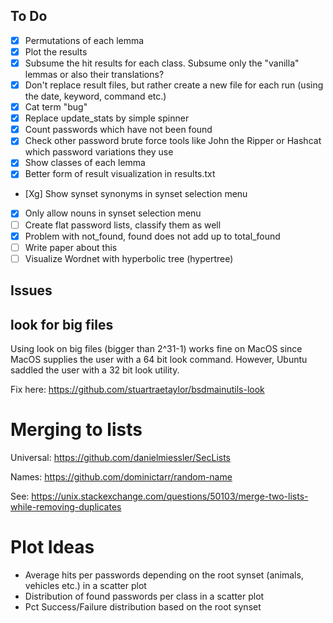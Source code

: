 ## To Do

- [X] Permutations of each lemma
- [X] Plot the results
- [X] Subsume the hit results for each class. Subsume only the "vanilla" lemmas or also their translations?
- [X] Don't replace result files, but rather create a new file for each run (using the date, keyword, command etc.)
- [X] Cat term "bug"
- [X] Replace update_stats by simple spinner
- [X] Count passwords which have not been found
- [X] Check other password brute force tools like John the Ripper or Hashcat which password variations they use
- [X] Show classes of each lemma
- [X] Better form of result visualization in results.txt
- [Xg] Show synset synonyms in synset selection menu
- [X] Only allow nouns in synset selection menu
- [ ] Create flat password lists, classify them as well
- [X] Problem with not_found, found does not add up to total_found
- [ ] Write paper about this
- [ ] Visualize Wordnet with hyperbolic tree (hypertree)

## Issues

## look for big files

Using look on big files (bigger than 2^31-1) works fine on MacOS since MacOS supplies the user with a 64 bit look command. However, Ubuntu saddled the user with a 32 bit look utility.

Fix here: https://github.com/stuartraetaylor/bsdmainutils-look


# Merging to lists

Universal: https://github.com/danielmiessler/SecLists

Names: https://github.com/dominictarr/random-name

See: https://unix.stackexchange.com/questions/50103/merge-two-lists-while-removing-duplicates

# Plot Ideas

- Average hits per passwords depending on the root synset (animals, vehicles etc.) in a scatter plot
- Distribution of found passwords per class in a scatter plot
- Pct Success/Failure distribution based on the root synset